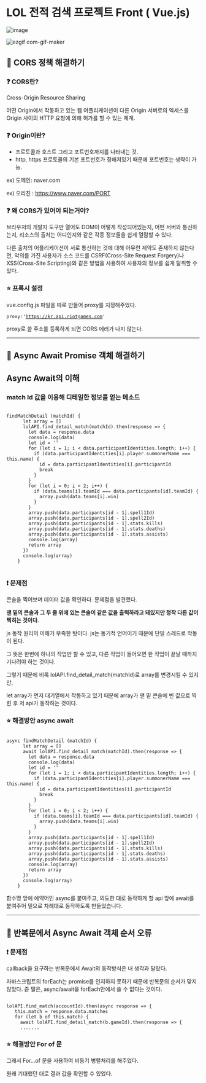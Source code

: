# LOL 전적 검색 프로젝트 Front ( Vue.js)

![image](https://user-images.githubusercontent.com/66015002/127276085-c0160018-31c6-427b-a547-ac77230f3d9d.png)

![ezgif com-gif-maker](https://user-images.githubusercontent.com/66015002/127439899-15701de8-6fe4-4b9e-bb7c-c7712c76d2f8.gif)



## :imp: CORS 정책 해결하기

### :question: CORS란?

Cross-Origin Resource Sharing

어떤 Origin에서 작동하고 있는 웹 어플리케이션이 다른 Origin 서버로의 엑세스를 Origin 사이의 HTTP 요청에 의해 허가를 할 수 있는 체계.

### :question: Origin이란?

- 프로토콜과 호스트 그리고 포트번호까지를 나타내는 것.
- http, https 프로토콜의 기본 포트번호가 정해져있기 때문에 포트번호는 생략이 가능.

ex) 도메인: naver.com

ex) 오리진 : https://www.naver.com/PORT


### :question: 왜 CORS가 있어야 되는거야?

브라우저의 개발자 도구만 열어도 DOM이 어떻게 작성되어있는지, 어떤 서버와 통신하는지, 리소스의 출처는 어디인지와 같은 각종 정보들을 쉽게 열람할 수 있다.

다른 출처의 어플리케이션이 서로 통신하는 것에 대해 아무런 제약도 존재하지 않는다면, 악의를 가진 사용자가 소스 코드를 CSRF(Cross-Site Request Forgery)나 XSS(Cross-Site Scripting)와 같은 방법을 사용하여 사용자의 정보를 쉽게 탈취할 수 있다.

### :star: 프록시 설정

vue.config.js 파일을 따로 만들어 proxy를 지정해주었다.

<code>proxy:'https://kr.api.riotgames.com' </code>

proxy로 쓸 주소를 등록하게 되면 CORS 에러가 나지 않는다.

<hr>

## :imp: Async Await Promise 객체 해결하기

## Async Await의 이해

### match Id 값을 이용해 디테일한 정보를 얻는 메소드
<pre><code>
findMatchDetail (matchId) {
      let array = []
      lolAPI.find_detail_match(matchId).then(response => {
        let data = response.data
        console.log(data)
        let id = ''
        for (let i = 1; i < data.participantIdentities.length; i++) {
          if (data.participantIdentities[i].player.summonerName === this.name) {
            id = data.participantIdentities[i].participantId
            break
          }
        }
        for (let i = 0; i < 2; i++) {
          if (data.teams[i].teamId === data.participants[id].teamId) {
            array.push(data.teams[i].win)
          }
        }
        array.push(data.participants[id - 1].spell1Id)
        array.push(data.participants[id - 1].spell2Id)
        array.push(data.participants[id - 1].stats.kills)
        array.push(data.participants[id - 1].stats.deaths)
        array.push(data.participants[id - 1].stats.assists)
        console.log(array)
        return array
      })
      console.log(array)
    }
    </code></pre>
 
 ### :exclamation: 문제점
 
 콘솔을 찍어보며 데이터 값을 확인하다. 문제점을 발견했다.
 
 <b>맨 밑의 콘솔과 그 두 줄 위에 있는 콘솔이 같은 값을 출력하라고 돼있지만 정작 다른 값이 찍히는 것이다.</b>
 
 js 동작 원리의 이해가 부족한 탓이다. js는 동기적 언어이기 때문에 단일 스레드로 작동이 된다.
 
 그 뜻은 한번에 하나의 작업만 할 수 있고, 다른 작업이 들어오면 한 작업이 끝날 때까지 기다려야 하는 것이다.
 
 그렇기 때문에 비록 lolAPI.find_detail_match(matchId)로 array를 변경시킬 수 있지만,
 
 let array가 먼저 대기열에서 작동하고 있기 때문에 array가 맨 밑 콘솔에 빈 값으로 찍힌 후 저 api가 동작하는 것이다.
 
 ### :star: 해결방안 async await
 
 <pre><code>
async findMatchDetail (matchId) {
      let array = []
      await lolAPI.find_detail_match(matchId).then(response => {
        let data = response.data
        console.log(data)
        let id = ''
        for (let i = 1; i < data.participantIdentities.length; i++) {
          if (data.participantIdentities[i].player.summonerName === this.name) {
            id = data.participantIdentities[i].participantId
            break
          }
        }
        for (let i = 0; i < 2; i++) {
          if (data.teams[i].teamId === data.participants[id].teamId) {
            array.push(data.teams[i].win)
          }
        }
        array.push(data.participants[id - 1].spell1Id)
        array.push(data.participants[id - 1].spell2Id)
        array.push(data.participants[id - 1].stats.kills)
        array.push(data.participants[id - 1].stats.deaths)
        array.push(data.participants[id - 1].stats.assists)
        console.log(array)
        return array
      })
      console.log(array)
    }
</code></pre>

함수명 앞에 예약어인 async를 붙여주고, 의도한 대로 동작하게 할 api 앞에 await를 붙여주어 밑으로 차례대로 동작하도록 만들었습니다.

<hr>

## :imp: 반복문에서 Async Await 객체 순서 오류

 ### :exclamation: 문제점
 
callback을 요구하는 반복문에서 Await의 동작방식은 내 생각과 달랐다.

자바스크립트의 forEach는 promise를 인지하지 못하기 때문에 반복문의 순서가 맞지 않았다. 즏 말은, async/await을 forEach안에서 쓸 수 없다는 것이다.


<pre><code>
lolAPI.find_match(accountId).then(async response => {
   this.match = response.data.matches
   for (let b of this.match) {
     await lolAPI.find_detail_match(b.gameId).then(response => {
     .......
</code></pre>

 ### :star: 해결방안 For of 문

그래서 For...of 문을 사용하여 비동기 병렬처리를 해주었다.

원래 기대했던 대로 결과 값을 확인할 수 있었다.
